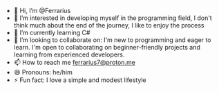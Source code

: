 - 👋 Hi, I’m @Ferrarius
- 👀 I’m interested in developing myself in the programming field, I don't think much about the end of the journey, I like to enjoy the process
- 🌱 I’m currently learning C#
- 💞️ I’m looking to collaborate on: I'm new to programming and eager to learn. I'm open to collaborating on beginner-friendly projects and learning from experienced developers.
- 📫 How to reach me ferrarius7@proton.me
- 😄 Pronouns: he/him
- ⚡ Fun fact: I love a simple and modest lifestyle

<!---
Ferrarius/Ferrarius is a ✨ special ✨ repository because its `README.md` (this file) appears on your GitHub profile.
You can click the Preview link to take a look at your changes.
--->
